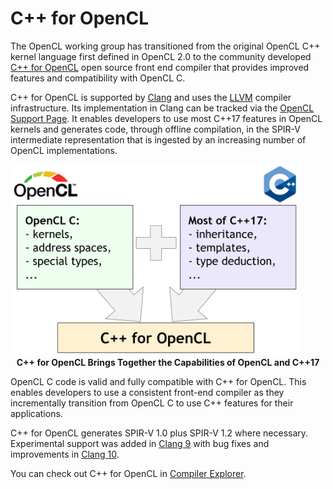 # C++ for OpenCL

The OpenCL working group has transitioned from the original OpenCL C++ kernel language first defined in OpenCL 2.0 to the community developed  [C++ for OpenCL](https://github.com/KhronosGroup/Khronosdotorg/blob/master/api/opencl/assets/CXX_for_OpenCL.pdf) open source front end compiler that provides improved features and compatibility with OpenCL C.

C++ for OpenCL is supported by [Clang](https://clang.llvm.org/docs/UsersManual.html#c-for-opencl) and uses the [LLVM](https://llvm.org/) compiler infrastructure. Its implementation in Clang can be tracked via the [OpenCL Support Page](https://clang.llvm.org/docs/OpenCLSupport.html). It enables developers to use most C++17 features in OpenCL kernels and generates code, through offline compilation, in the SPIR-V intermediate representation that is ingested by an increasing number of OpenCL implementations.

<img src="../images/cpp_for_opencl.jpg" style="zoom:45%;" />

<center><b>C++ for OpenCL Brings Together the Capabilities of OpenCL and C++17</b></center>

OpenCL C code is valid and fully compatible with C++ for OpenCL. This enables developers to use a consistent front-end compiler as they incrementally transition from OpenCL C to use C++ features for their applications.

C++ for OpenCL generates SPIR-V 1.0 plus SPIR-V 1.2 where necessary. Experimental support was added in [Clang 9](https://clang.llvm.org/docs/UsersManual.html#cxx-for-opencl) with bug fixes and improvements in [Clang 10](https://releases.llvm.org/10.0.0/tools/clang/docs/ReleaseNotes.html#opencl-kernel-language-changes-in-clang).

You can check out C++ for OpenCL in [Compiler Explorer](https://godbolt.org/z/NGZw9U).
